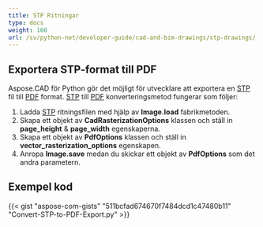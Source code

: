 ```yaml
---
title: STP Ritningar
type: docs
weight: 160
url: /sv/python-net/developer-guide/cad-and-bim-drawings/stp-drawings/
---
```


## **Exportera STP-format till PDF**

Aspose.CAD för Python gör det möjligt för utvecklare att exportera en [STP](https://docs.fileformat.com/3d/stp/) fil till [PDF](https://docs.fileformat.com/pdf/) format. [STP](https://docs.fileformat.com/3d/stp/) till [PDF](https://docs.fileformat.com/pdf/) konverteringsmetod fungerar som följer:

1. Ladda [STP](https://docs.fileformat.com/3d/stp/) ritningsfilen med hjälp av **Image.load** fabrikmetoden.
1. Skapa ett objekt av **CadRasterizationOptions** klassen och ställ in **page_height** & **page_width** egenskaperna.
1. Skapa ett objekt av **PdfOptions** klassen och ställ in **vector_rasterization_options** egenskapen.
1. Anropa **Image.save** medan du skickar ett objekt av **PdfOptions** som det andra parametern.

## Exempel kod

{{< gist "aspose-com-gists" "511bcfad674670f7484dcd1c47480b11" "Convert-STP-to-PDF-Export.py" >}}
